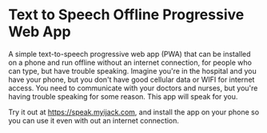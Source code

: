 # Text to Speech Offline Progressive Web App
A simple text-to-speech progressive web app (PWA) that can be installed on a phone and run offline without an internet connection, for people who can type, but have trouble speaking. Imagine you're in the hospital and you have your phone, but you don't have good cellular data or WIFI for internet access. You need to communicate with your doctors and nurses, but you're having trouble speaking for some reason. This app will speak for you.

Try it out at https://speak.myijack.com, and install the app on your phone so you can use it even with out an internet connection.
